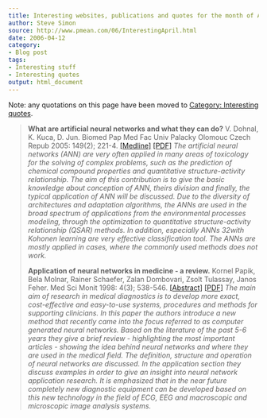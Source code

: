 ```yaml
---
title: Interesting websites, publications and quotes for the month of April
author: Steve Simon
source: http://www.pmean.com/06/InterestingApril.html
date: 2006-04-12
category:
- Blog post
tags:
- Interesting stuff
- Interesting quotes
output: html_document
---
```

Note: any quotations on this page have been moved to [Category:
Interesting quotes](../quote/InterestingQuotes.asp).

> **What are artificial neural networks and what they can do?** V.
> Dohnal, K. Kuca, D. Jun. Biomed Pap Med Fac Univ Palacky Olomouc Czech
> Repub 2005: 149(2); 221-4.
> [\[Medline\]](http://www.ncbi.nlm.nih.gov/entrez/query.fcgi?cmd=Retrieve&db=PubMed&list_uids=16601760&dopt=Abstract)
> [\[PDF\]](http://publib.upol.cz/~obd/fulltext/Biomed/2005/2/221.pdf)
> *The artificial neural networks (ANN) are very often applied in many
> areas of toxicology for the solving of complex problems, such as the
> prediction of chemical compound properties and quantitative
> structure-activity relationship. The aim of this contribution is to
> give the basic knowledge about conception of ANN, theirs division and
> finally, the typical application of ANN will be discussed. Due to the
> diversity of architectures and adaptation algorithms, the ANNs are
> used in the broad spectrum of applications from the environmental
> processes modeling, through the optimization to quantitative
> structure-activity relationship (QSAR) methods. In addition,
> especially ANNs 32with Kohonen learning are very effective
> classification tool. The ANNs are mostly applied in cases, where the
> commonly used methods does not work.*
>
> **Application of neural networks in medicine - a review.** Kornel
> Papik, Bela Molnar, Rainer Schaefer, Zalan Dombovari, Zsolt Tulassay,
> Janos Feher. Med Sci Monit 1998: 4(3); 538-546.
> [\[Abstract\]](http://www.medscimonit.com/medscimonit/modules.php?name=Current_Issue&d_op=summary&id=694)
> [\[PDF\]](http://www.medscimonit.com/pub/vol_4/no_3/694.pdf) *The main
> aim of research in medical diagnostics is to develop more exact,
> cost-effective and easy-to-use systems, procedures and methods for
> supporting clinicians. In this paper the authors introduce a new
> method that recently came into the focus referred to as computer
> generated neural networks. Based on the literature of the past 5-6
> years they give a brief review - highlighting the most important
> articles - showing the idea behind neural networks and where they are
> used in the medical field. The definition, structure and operation of
> neural networks are discussed. In the application section they discuss
> examples in order to give an insight into neural network application
> research. It is emphasized that in the near future completely new
> diagnostic equipment can be developed based on this new technology in
> the field of ECG, EEG and macroscopic and microscopic image analysis
> systems.*
